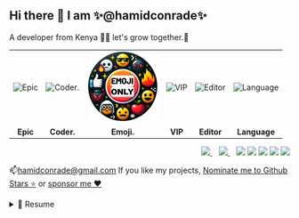 <h1 align='center'>

## Hi there 👋 I am ✨@hamidconrade✨
</h1>

<p align='left'>
  A developer from Kenya 👨‍💻 let's grow together.👯
</p>

<table align="center">
  <tr>
    <td style="text-align: center;">
      <img src="https://my-badges.github.io/my-badges/epic-commit.png" alt="Epic" title="Epic" width="128">
    </td>
    <td style="text-align: center;">
      <img src="https://my-badges.github.io/my-badges/sleepy-coder.png" alt="Coder." title="Coder." width="128">
    </td>
    <td style="text-align: center;">
      <img src="https://github.com/my-badges/my-badges/blob/master/badges/emoji-only-commit/emoji-only-commit.png?raw=true" alt="Emoji" title="Emoji." width="128">
    </td>
    <td style="text-align: center;">
      <img src="https://my-badges.github.io/my-badges/my-badges-contributor.png" alt="VIP" title="VIP" width="128">
    </td>
    <td style="text-align: center;">
      <img src="https://my-badges.github.io/my-badges/mass-delete-commit-10k.png" alt="Editor" title="Editor" width="128">
    </td>
    <td style="text-align: center;">
      <img src="https://my-badges.github.io/my-badges/favorite-word.png" alt="Language" title="Language" width="128">
    </td>
  </tr>
  <tr>
    <td style="text-align: center;"><strong>Epic</strong></td>
    <td style="text-align: center;"><strong>Coder.</strong></td>
    <td style="text-align: center;"><strong>Emoji.</strong></td>
    <td style="text-align: center;"><strong>VIP</strong></td>
    <td style="text-align: center;"><strong>Editor</strong></td>
    <td style="text-align: center;"><strong>Language</strong></td>
  </tr>
</table>

<!--
- 🔭 I’m currently working on ...
- 🌱 I’m currently learning ...
- 👯 I’m looking to collaborate on ...
- 🤔 I’m looking for help with ...
- 💬 Ask me about ...
- 📫 How to reach me: ...
- 😄 Pronouns: ...
- ⚡ Fun fact: ...
-->
<p align='right'>
    <a href="https://github.com/sponsors/hamidconrade">
    <img src="https://img.shields.io/badge/sponsor-30363D?style=for-the-badge&logo=GitHub-Sponsors&logoColor=#white" />        
  </a>&nbsp;&nbsp;
  <a href="https://ke.linkedin.com/in/conrade-mwembe-87333177/">
    <img src="https://img.shields.io/badge/linkedin-%230077B5.svg?&style=for-the-badge&logo=linkedin&logoColor=white" />
  </a>&nbsp;&nbsp;
  <img src="https://img.shields.io/badge/windows-%230078D6.svg?&style=for-the-badge&logo=windows&logoColor=white" />
  <img src="https://img.shields.io/badge/intel-core%20i5%2010th-%230071C5.svg?&style=for-the-badge&logo=intel&logoColor=white" />
  <img src="https://img.shields.io/badge/RAM-16GB-%230071C5.svg?&style=for-the-badge&logoColor=white" />
  <img src="https://img.shields.io/badge/nvidia-gtx%201650-%2376B900.svg?&style=for-the-badge&logo=nvidia&logoColor=white" />
  <a href="#"><img src="https://github-readme-stats.vercel.app/api?username=hamidconrade&show_icons=true&count_private=true&theme=dark" width="350"></a>
 </p>
<p>
   📫<a href='mailto:hamidconrade@gmail.com'>hamidconrade@gmail.com</a>
   If you like my projects, <a href='https://stars.github.com/nominate/'>Nominate me to Github Stars ⭐</a> or <a href='https://github.com/sponsors/hamidconrade'>sponsor me ❤️</a>
</p>

<details>
  <summary>📃 Resume</summary>

## Education

- 📖 **MIT Open Learning**\
📆 2022 - Present\
📍 **Massachusetts Institute of Technology** - Class of AI(Anthropics)

- 📖 **Diploma IT**\
📆 2015 - 2016\
📍 **Eldoret Technical Training Institute** - Class of 2017

- 📖 **BSc IT**\
📆 2014 - 2015\
📍 **Zetech University** - Class of 2018

## Experience

- 👨‍💻 **Web Developer**\
📆 2024 - Present\
📍 **Namanga Hope Center** - Kajiado, Kenya
</details>
